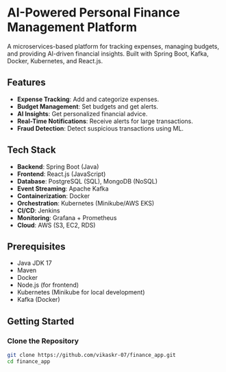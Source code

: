 # AI-Powered Personal Finance Management Platform

A microservices-based platform for tracking expenses, managing budgets, and providing AI-driven financial insights. Built with Spring Boot, Kafka, Docker, Kubernetes, and React.js.

## Features

- **Expense Tracking**: Add and categorize expenses.
- **Budget Management**: Set budgets and get alerts.
- **AI Insights**: Get personalized financial advice.
- **Real-Time Notifications**: Receive alerts for large transactions.
- **Fraud Detection**: Detect suspicious transactions using ML.

## Tech Stack

- **Backend**: Spring Boot (Java)
- **Frontend**: React.js (JavaScript)
- **Database**: PostgreSQL (SQL), MongoDB (NoSQL)
- **Event Streaming**: Apache Kafka
- **Containerization**: Docker
- **Orchestration**: Kubernetes (Minikube/AWS EKS)
- **CI/CD**: Jenkins
- **Monitoring**: Grafana + Prometheus
- **Cloud**: AWS (S3, EC2, RDS)

## Prerequisites

- Java JDK 17
- Maven
- Docker
- Node.js (for frontend)
- Kubernetes (Minikube for local development)
- Kafka (Docker)

## Getting Started

### Clone the Repository

```bash
git clone https://github.com/vikaskr-07/finance_app.git
cd finance_app



